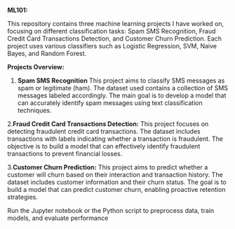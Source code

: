 **ML101:**

This repository contains three machine learning projects I have worked on, focusing on different classification tasks: Spam SMS Recognition, Fraud Credit Card Transactions Detection, and Customer Churn Prediction. Each project uses various classifiers such as Logistic Regression, SVM, Naive Bayes, and Random Forest.

**Projects Overview:**
1. **Spam SMS Recognition**
This project aims to classify SMS messages as spam or legitimate (ham). The dataset used contains a collection of SMS messages labeled accordingly. The main goal is to develop a model that can accurately identify spam messages using text classification techniques.

2.**Fraud Credit Card Transactions Detection:**
This project focuses on detecting fraudulent credit card transactions. The dataset includes transactions with labels indicating whether a transaction is fraudulent. The objective is to build a model that can effectively identify fraudulent transactions to prevent financial losses.

3.**Customer Churn Prediction:**
This project aims to predict whether a customer will churn based on their interaction and transaction history. The dataset includes customer information and their churn status. The goal is to build a model that can predict customer churn, enabling proactive retention strategies.

Run the Jupyter notebook or the Python script to preprocess data, train models, and evaluate performance
